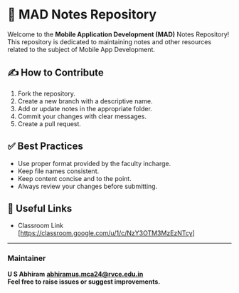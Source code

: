 # 📱 MAD Notes Repository

Welcome to the **Mobile Application Development (MAD)** Notes Repository! This repository is dedicated to maintaining notes and other resources related to the subject of Mobile App Development.

## ✍️ How to Contribute

1. Fork the repository.
2. Create a new branch with a descriptive name.
3. Add or update notes in the appropriate folder.
4. Commit your changes with clear messages.
5. Create a pull request.

## ✅ Best Practices

- Use proper format provided by the faculty incharge.
- Keep file names consistent.
- Keep content concise and to the point.
- Always review your changes before submitting.

## 📌 Useful Links

- Classroom Link [https://classroom.google.com/u/1/c/NzY3OTM3MzEzNTcy]

---

### Maintainer
**U S Abhiram**
**abhiramus.mca24@rvce.edu.in** <br>
**Feel free to raise issues or suggest improvements.**
